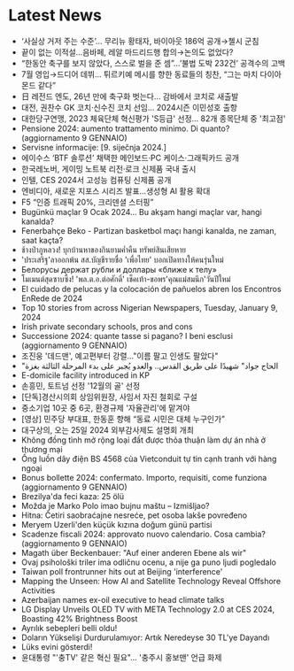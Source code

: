 # Latest News
-  ‘사실상 거저 주는 수준’... 무리뉴 황태자, 바이아웃 186억 공개→첼시 군침
-  끝이 없는 이적설…음바페, 레알 마드리드행 합의→논의도 없었다?
-  “한동안 축구를 보지 않았다, 스스로 벌을 준 셈”…’불법 도박 232건’ 공격수의 고백
-  7월 영입→드디어 데뷔... 튀르키예 메시를 향한 동료들의 칭찬, “그는 마치 다이아몬드 같다”
-  日 레전드 엔도, 26년 만에 축구화 벗는다… 감바에서 코치로 새출발
-  대전, 권찬수 GK 코치·신수진 코치 선임... 2024시즌 이민성호 출항
-  대한당구연맹, 2023 체육단체 혁신평가 'S등급' 선정... 82개 종목단체 중 '최고점'
-  Pensione 2024: aumento trattamento minimo. Di quanto? (aggiornamento 9 GENNAIO)
-  Servisne informacije: [9. siječnja 2024.]
-  에이수스 ‘BTF 솔루션’ 채택한 메인보드·PC 케이스·그래픽카드 공개
-  한국레노버, 게이밍 노트북 리전·로크 신제품 국내 출시
-  인텔, CES 2024서 고성능 컴퓨팅 신제품 공개
-  엔비디아, 새로운 지포스 시리즈 발표…생성형 AI 활용 확대
-  F5 “인증 트래픽 20%, 크리덴셜 스터핑”
-  Bugünkü maçlar 9 Ocak 2024... Bu akşam hangi maçlar var, hangi kanalda?
-  Fenerbahçe Beko - Partizan basketbol maçı hangi kanalda, ne zaman, saat kaçta?
-  ช้างป่าภูหลวง! บุกบ้านหาของกินยามค่ำคืน ทรัพย์สินเสียหาย
-  'ประเสริฐ'ลาออกพ้น สส.บัญชีรายชื่อ 'เพื่อไทย' บอกเปิดทางให้คนรุ่นใหม่
-  Белорусы держат рубли и доллары «ближе к телу»
-  โมเมนต์สุดซาบซึ้ง! 'พล.ต.อ.ต่อศักดิ์' เช็คเท้า-ขอพร'คุณแม่สมนึก'วันปีใหม่
-  El cuidado de pelucas y la colocación de pañuelos abren los Encontros EnRede de 2024
-  Top 10 stories from across Nigerian Newspapers, Tuesday, January 9, 2024
-  Irish private secondary schools, pros and cons
-  Successione 2024: quante tasse si pagano? I beni esclusi (aggiornamento 9 GENNAIO)
-  조진웅 '데드맨', 예고편부터 강렬…"이름 팔고 인생도 팔았다"
-  "الحاج جواد" شهيدًا على طريق القدس.. والعدو يُجبر على بدء المرحلة الثالثة بغزة
-  E-domicile facility introduced in KP
-  손흥민, 토트넘 선정 '12월의 골' 선정
-  [단독]경산시의회 상임위원장, 사임서 자진 철회로 구설
-  중소기업 10곳 중 6곳, 환경규제 '자율관리'에 맡겨야
-  [영상] 민주당 부대표, 한동훈 향해 “동료 시민은 대체 누구인가”
-  대구상의, 오는 25일 2024 외부감사제도 설명회 개최
-  Không đồng tình mở rộng loại đất được thỏa thuận làm dự án nhà ở thương mại
-  Ống luồn dây điện BS 4568 của Vietconduit tự tin cạnh tranh với hàng ngoại
-  Bonus bollette 2024: confermato. Importo, requisiti, come funziona (aggiornamento 9 GENNAIO)
-  Brezilya'da feci kaza: 25 ölü
-  Možda je Marko Polo imao bujnu maštu – Izmišljao?
-  Hitna: Četiri saobraćajne nesreće, pet osoba lakše povređeno
-  Meryem Uzerli'den küçük kızına doğum günü partisi
-  Scadenze fiscali 2024: approvato nuovo calendario. Cosa cambia? (aggiornamento 9 GENNAIO)
-  Magath über Beckenbauer: "Auf einer anderen Ebene als wir"
-  Ovaj psihološki triler ima odličnu ocenu, a nije ga puno ljudi pogledalo
-  Taiwan poll frontrunner hits out at Beijing 'interference'
-  Mapping the Unseen: How AI and Satellite Technology Reveal Offshore Activities
-  Azerbaijan names ex-oil executive to head climate talks
-  LG Display Unveils OLED TV with META Technology 2.0 at CES 2024, Boasting 42% Brightness Boost
-  Ayrılık sebepleri belli oldu!
-  Doların Yükselişi Durdurulamıyor: Artık Neredeyse 30 TL'ye Dayandı
-  Lüks evini gösterdi!
-  윤대통령 "'충TV' 같은 혁신 필요"… '충주시 홍보맨' 언급 화제
